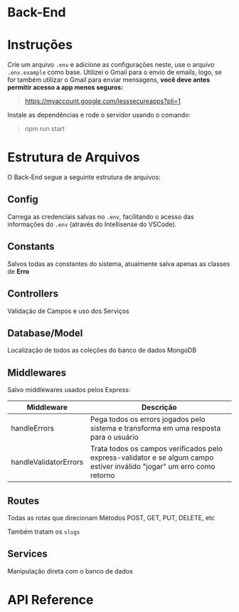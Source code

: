# Back-End

# Instruções

Crie um arquivo `.env` e adicione as configurações neste, use o arquivo `.env.example` como base. Utilizei o Gmail para o envio de emails, logo, se for também utilizar o Gmail para enviar mensagens, **você deve antes permitir acesso a app menos seguros:**

> https://myaccount.google.com/lesssecureapps?pli=1

Instale as dependências e rode o servidor usando o comando:

> npm run start

# Estrutura de Arquivos

O Back-End segue a seguinte estrutura de arquivos:

## Config

Carrega as credenciais salvas no `.env`, facilitando o acesso das informações do `.env`
(através do Intellisense do VSCode).

## Constants

Salvos todas as constantes do sistema, atualmente salva apenas as classes de **Erro**

## Controllers

Validação de Campos e uso dos Serviços

## Database/Model

Localização de todos as coleções do banco de dados MongoDB

## Middlewares

Salvo middlewares usados pelos Express:

| Middleware            | Descrição                                                                                                               |
| --------------------- | ----------------------------------------------------------------------------------------------------------------------- |
| handleErrors          | Pega todos os errors jogados pelo sistema e transforma em uma resposta para o usuário                                   |  |
| handleValidatorErrors | Trata todos os campos verificados pelo express-validator e se algum campo estiver inválido "jogar" um erro como retorno |

## Routes

Todas as rotas que direcionam Métodos POST, GET, PUT, DELETE, etc

Também tratam os `slugs`

## Services

Manipulação direta com o banco de dados

# API Reference
